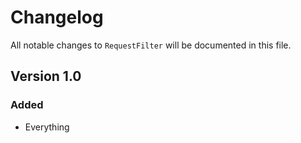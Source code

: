 # Changelog

All notable changes to `RequestFilter` will be documented in this file.

## Version 1.0

### Added
- Everything
